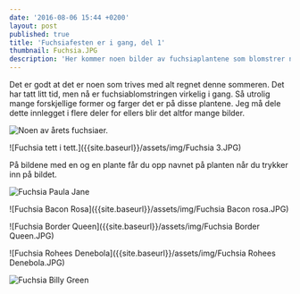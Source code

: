 ```yaml
---
date: '2016-08-06 15:44 +0200'
layout: post
published: true
title: 'Fuchsiafesten er i gang, del 1'
thumbnail: Fuchsia.JPG
description: 'Her kommer noen bilder av fuchsiaplantene som blomstrer nå. '
---
```


Det er godt at det er noen som trives med alt regnet denne sommeren. Det har tatt litt tid, men nå er fuchsiablomstringen virkelig i gang. Så utrolig mange forskjellige former og farger det er på disse plantene. Jeg må dele dette innlegget i flere deler for ellers blir det altfor mange bilder.

![Noen av årets fuchsiaer.]({{site.baseurl}}/assets/img/Fuchsia.JPG)

![Fuchsia tett i tett.]({{site.baseurl}}/assets/img/Fuchsia 3.JPG)

På bildene med en og en plante får du opp navnet på planten når du trykker inn på bildet.

<!--more-->

![Fuchsia Paula Jane]({{site.baseurl}}/assets/img/Fuchsia%20Paula%20Jane.JPG)

![Fuchsia Bacon Rosa]({{site.baseurl}}/assets/img/Fuchsia Bacon rosa.JPG)

![Fuchsia Border Queen]({{site.baseurl}}/assets/img/Fuchsia Border Queen.JPG)

![Fuchsia Rohees Denebola]({{site.baseurl}}/assets/img/Fuchsia Rohees Denebola.JPG)

![Fuchsia Billy Green]({{site.baseurl}}/assets/img/Billy%20Green.JPG)
